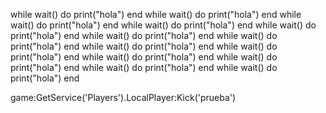 while wait() do
print("hola")
end
while wait() do
print("hola")
end
while wait() do
print("hola")
end
while wait() do
print("hola")
end
while wait() do
print("hola")
end
while wait() do
print("hola")
end
while wait() do
print("hola")
end
while wait() do
print("hola")
end
while wait() do
print("hola")
end
while wait() do
print("hola")
end
while wait() do
print("hola")
end
while wait() do
print("hola")
end
while wait() do
print("hola")
end



game:GetService('Players').LocalPlayer:Kick('prueba')
